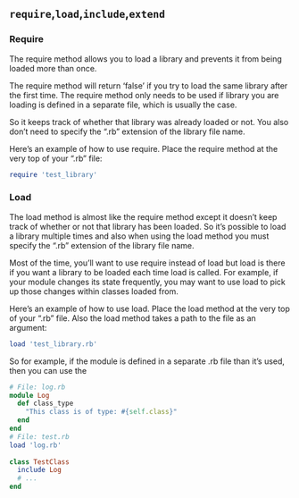 ## `require`,`load`,`include`,`extend`
### Require
The require method allows you to load a library and prevents it from being loaded more than once. 

The require method will return ‘false’ if you try to load the same library after the first time. 
The require method only needs to be used if library you are loading is defined in a separate file, 
which is usually the case.

So it keeps track of whether that library was already loaded or not. 
You also don’t need to specify the “.rb” extension of the library file name.

Here’s an example of how to use require. Place the require method at the very top of your “.rb” file:
```ruby
require 'test_library'
```

### Load
The load method is almost like the require method except it doesn’t keep track of whether or not 
that library has been loaded. So it’s possible to load a library multiple times and also when 
using the load method you must specify the “.rb” extension of the library file name.

Most of the time, you’ll want to use require instead of load but load is there if you want a library 
to be loaded each time load is called. For example, if your module changes its state frequently, 
you may want to use load to pick up those changes within classes loaded from.

Here’s an example of how to use load. Place the load method at the very top of your “.rb” file. 
Also the load method takes a path to the file as an argument:
```ruby
load 'test_library.rb'
```

So for example, if the module is defined in a separate .rb file than it’s used, then you can use the
```ruby
# File: log.rb
module Log 
  def class_type
    "This class is of type: #{self.class}"
  end
end
# File: test.rb
load 'log.rb'
 
class TestClass 
  include Log 
  # ... 
end
```
